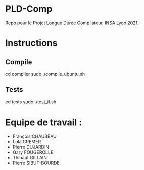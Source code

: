 # PLD-Comp
Repo pour le Projet Longue Durée Compilateur, INSA Lyon 2021.

# Instructions
## Compile
cd compiler 
sudo ./compile_ubuntu.sh

## Tests
cd tests
sudo ./test_if.sh

# Equipe de travail : 
- François CHAUBEAU
- Lola CREMER
- Pierre DUJARDIN
- Gary FOUGEROLLE
- Thibaut GILLAIN
- Pierre SIBUT-BOURDE

